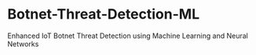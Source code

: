 # Botnet-Threat-Detection-ML
Enhanced IoT Botnet Threat Detection using Machine Learning and Neural Networks
